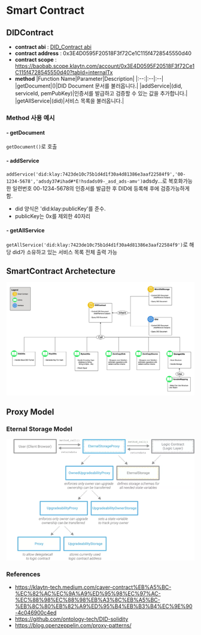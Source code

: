 # Smart Contract

## DIDContract

- **contract abi** : [DID_Contract abi](./contracts/abi/DIDContractABI.json)
- **contract address** : 0x3E4D0595F20518F3f72Ce1C115f4728545550d40
- **contract scope** : https://baobab.scope.klaytn.com/account/0x3E4D0595F20518F3f72Ce1C115f4728545550d40?tabId=internalTx
- **method**
  |Function Name|Parameter|Description|
  |:--:|:--|:--|
  |getDocument|()|DID Document 문서를 불러옵니다.|
  |addService|(did, serviceId, pemPubKey)|인증서를 발급하고 검증할 수 있는 값을 추가합니다.|
  |getAllService|(did)|서비스 목록을 불러옵니다.|

### **Method** 사용 예시

#### - getDocument

`getDocument()`로 호출

#### - addService

`addService('did:klay:7423de10c75b1d4d1f30a4d81386e3aaf22584f9','00-1234-5678','adsdy37#ihad#*E!hsdads09-_asd_ads-amv')`adsdy...로 복호화가능한 일련번호 00-1234-5678의 인증서를 발급한 후 DID에 등록해 후에 검증가능하게 함.

- did 양식은 'did:klay:publicKey'를 준수.
- publicKey는 0x를 제외한 40자리

#### - getAllService

`getAllService('did:klay:7423de10c75b1d4d1f30a4d81386e3aaf22584f9')`로 해당 did가 소유하고 있는 서비스 목록 전체 출력 가능

## SmartContract Archetecture

![](./doc/SC_Archetecture.png)

## Proxy Model

### Eternal Storage Model

![](./doc/Eternal-Storage.png)

### References

- https://klaytn-tech.medium.com/caver-contract%EB%A5%BC-%EC%82%AC%EC%9A%A9%ED%95%98%EC%97%AC-%EC%88%98%EC%88%98%EB%A3%8C%EB%A5%BC-%EB%8C%80%EB%82%A9%ED%95%B4%EB%B3%B4%EC%9E%90-4c046900c4ed
- https://github.com/ontology-tech/DID-solidity
- https://blog.openzeppelin.com/proxy-patterns/
